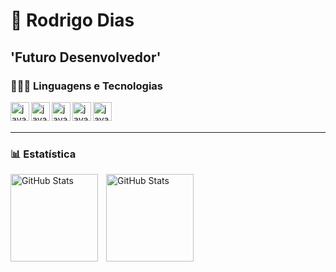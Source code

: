 # 🤖 Rodrigo Dias

**'Futuro Desenvolvedor'**
---
### 👨🏾‍💻 Linguagens e Tecnologias


<img
 align ="left"
 alt="javaScript"
 width="30px"
 src="https://cdn.jsdelivr.net/gh/devicons/devicon@latest/icons/html5/html5-original.svg" />

 
<img 
align= "left"
alt="javaScript"
width= "30px"
style = "padding - right 10px"
src="https://cdn.jsdelivr.net/gh/devicons/devicon@latest/icons/css3/css3-original.svg" />
          


<img 
align= "left"
alt="javaScript"
width= "30px"
style = "padding - right 10px"
src="https://cdn.jsdelivr.net/gh/devicons/devicon@latest/icons/java/java-original-wordmark.svg" 
/>


<img 
align= "left"
alt="javaScript"
width= "30px"
style = "padding - right 10px"
src="https://cdn.jsdelivr.net/gh/devicons/devicon@latest/icons/javascript/javascript-original.svg" 
/>


<img
align= "left"
alt="javaScript"
width= "30px"
style = "padding - right 10px"
 src="https://cdn.jsdelivr.net/gh/devicons/devicon@latest/icons/python/python-original-wordmark.svg" 
 />

 <br/>
 <br/>
 
 ---

 ### 📊 Estatística
<p>
<img
 align="left"
 alt="GitHub Stats"
 height="140"
 style="padding-right: 10px;"
 src="https://github-readme-stats.vercel.app/api?username=Digueroa&show_icons=true&theme=radical&include_all_commits=true&locale=pt-br"
 />

<img
 align="left"
 alt="GitHub Stats"
 height="140"
 style="padding-right: 10px;"
 src="https://github-readme-stats.vercel.app/api/top-langs/?username=Digueroa&custom_title=Tecnologias&theme=radical&layout=compact&langs_count=5"
 />
 </p>
      

